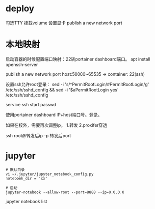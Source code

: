 
# deploy

勾选TTY
挂载volume
设置显卡
publish a new network port





# 本地映射


启动容器的时候配置端口映射：22转portainer dashboard端口。
apt install openssh-server

publish a new network port
host:50000~65535  ->   container:  22(ssh)

设置ssh允许root登录：
sed -i 's/^PermitRootLogin/#PermitRootLogin/g' /etc/ssh/sshd_config && sed -i '$aPermitRootLogin yes' /etc/ssh/sshd_config

service ssh start
passwd


使用portainer dashboard IP+host端口号。登录。

如果在校外，需要再次调整ip。
    1.转发
    2.proxifer穿透

ssh root@转发后ip -p 转发后port


# jupyter
    # 默认目录
    vi ~/.jupyter/jupyter_notebook_config.py  
    notebook_dir = 'xx'

    # 启动
    jupyter-notebook --allow-root --port=8888 --ip=0.0.0.0
    
jupyter notebook list